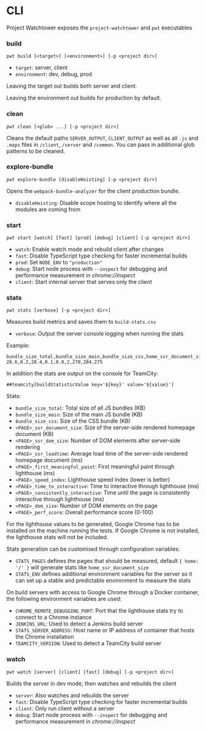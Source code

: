 # CLI

Project Watchtower exposes the `project-watchtower` and `pwt` executables

### build

```
pwt build [<target>] [<environment>] [-p <project dir>]
```

-   `target`: server, client
-   `environment`: dev, debug, prod

Leaving the target out builds both server and client.

Leaving the environment out builds for production by default.

### clean

```
pwt clean [<glob> ...] [-p <project dir>]
```

Cleans the default paths `SERVER_OUTPUT`, `CLIENT_OUTPUT` as well as all `.js` and `.maps` files in `/client`, `/server` and `/common`. You can pass in additional glob patterns to be cleaned.

### explore-bundle

```
pwt explore-bundle [disableHoisting] [-p <project dir>]
```

Opens the `webpack-bundle-analyzer` for the client production bundle.

-   `disableHoisting`: Disable scope hosting to identify where all the modules are coming from

### start

```
pwt start [watch] [fast] [prod] [debug] [client] [-p <project dir>]
```

-   `watch`: Enable watch mode and rebuild client after changes
-   `fast`: Disable TypeScript type checking for faster incremental builds
-   `prod`: Set `NODE_ENV` to `"production"`
-   `debug`: Start node process with `--inspect` for debugging and performance measurement in _chrome://inspect_
-   `client`: Start internal server that serves only the client

### stats

```
pwt stats [verbose] [-p <project dir>]
```

Measures build metrics and saves them to `build-stats.csv`

-   `verbose`: Output the server console logging when running the stats

Example:

```
bundle_size_total,bundle_size_main,bundle_size_css,home_ssr_document_size,home_ssr_loadtime,home_first_meaningful_paint,home_speed_index,home_time_to_interactive
28.6,0.2,28.4,0.1,0.0,2,270,284,275
```

In addition the stats are output on the console for TeamCity:

```
##teamcity[buildStatisticValue key='${key}' value='${value}']
```

Stats:

-   `bundle_size_total`: Total size of all JS bundles (KB)
-   `bundle_size_main`: Size of the main JS bundle (KB)
-   `bundle_size_css`: Size of the CSS bundle (KB)
-   `<PAGE>_ssr_document_size`: Size of the server-side rendered homepage document (KB)
-   `<PAGE>_ssr_dom_size`: Number of DOM elements after server-side rendering
-   `<PAGE>_ssr_loadtime`: Average load time of the server-side rendered homepage document (ms)
-   `<PAGE>_first_meaningful_paint`: First meaningful paint through lighthouse (ms)
-   `<PAGE>_speed_index`: Lighthouse speed index (lower is better)
-   `<PAGE>_time_to_interactive`: Time to interactive through lighthouse (ms)
-   `<PAGE>_consistently_interactive`: Time until the page is consistently interactive through lighthouse (ms)
-   `<PAGE>_dom_size`: Number of DOM elements on the page
-   `<PAGE>_perf_score`: Overall performance score (0-100)

For the lighthouse values to be generated, Google Chrome has to be installed on the machine running the tests.
If Google Chrome is not installed, the lighthouse stats will not be included.

Stats generation can be customised through configuration variables:

-   `STATS_PAGES` defines the pages that should be measured, default `{ home: '/' }` will generate stats like `home_ssr_document_size`
-   `STATS_ENV` defines additional environment variables for the server so it can set up a stable and predictable environment to measure the stats

On build servers with access to Google Chrome through a Docker container, the following environment variables are used:

-   `CHROME_REMOTE_DEBUGGING_PORT`: Port that the lighthouse stats try to connect to a Chrome instance
-   `JENKINS_URL`: Used to detect a Jenkins build server
-   `STATS_SERVER_ADDRESS`: Host name or IP address of container that hosts the Chrome installation
-   `TEAMCITY_VERSION`: Used to detect a TeamCity build server

### watch

```
pwt watch [server] [client] [fast] [debug] [-p <project dir>]
```

Builds the server in dev mode, then watches and rebuilds the client

-   `server`: Also watches and rebuilds the server
-   `fast`: Disable TypeScript type checking for faster incremental builds
-   `client`: Only run client without a server
-   `debug`: Start node process with `--inspect` for debugging and performance measurement in _chrome://inspect_
